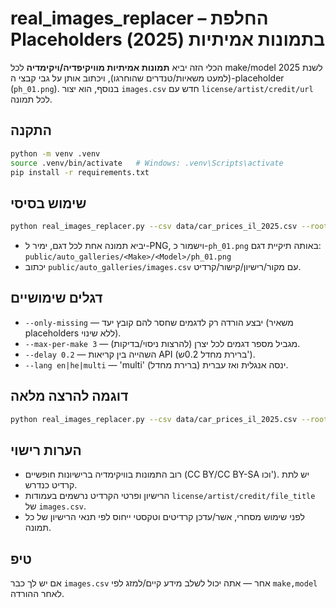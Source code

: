 # real_images_replacer – החלפת Placeholders בתמונות אמיתיות (2025)

הכלי הזה יביא **תמונות אמיתיות מוויקיפדיה/ויקימדיה** לכל make/model לשנת 2025 (למעט משאיות/טנדרים שהוחרגו), ויכתוב אותן על גבי קבצי ה-placeholder (`ph_01.png`). בנוסף, הוא יצור `images.csv` חדש עם `license/artist/credit/url` לכל תמונה.

## התקנה
```bash
python -m venv .venv
source .venv/bin/activate   # Windows: .venv\Scripts\activate
pip install -r requirements.txt
```

## שימוש בסיסי
```bash
python real_images_replacer.py --csv data/car_prices_il_2025.csv --root public/auto_galleries
```
- יביא תמונה אחת לכל דגם, ימיר ל-PNG, וישמור כ-`ph_01.png` באותה תיקיית דגם:
  `public/auto_galleries/<Make>/<Model>/ph_01.png`  
- יכתוב `public/auto_galleries/images.csv` עם מקור/רישיון/קישור/קרדיט.

## דגלים שימושיים
- `--only-missing` — יבצע הורדה רק לדגמים שחסר להם קובץ יעד (משאיר placeholders ללא שינוי).
- `--max-per-make 3` — מגביל מספר דגמים לכל יצרן (להרצות ניסוי/בדיקות).
- `--delay 0.2` — השהייה בין קריאות API (ברירת מחדל 0.2ש').
- `--lang en|he|multi` — 'multi' ינסה אנגלית ואז עברית (ברירת מחדל).

## דוגמה להרצה מלאה
```bash
python real_images_replacer.py --csv data/car_prices_il_2025.csv --root public/auto_galleries --max-per-make 10 --delay 0.2 --lang multi
```

## הערות רישוי
- רוב התמונות בוויקימדיה ברישיונות חופשיים (CC BY/CC BY-SA וכו'). יש לתת קרדיט כנדרש.
- הרישיון ופרטי הקרדיט נרשמים בעמודות `license/artist/credit/file_title` של `images.csv`.
- לפני שימוש מסחרי, אשר/עדכן קרדיטים וטקסטי ייחוס לפי תנאי הרישיון של כל תמונה.

## טיפ
אם יש לך כבר `images.csv` אחר — אתה יכול לשלב מידע קיים/למזג לפי `make,model` לאחר ההורדה.
